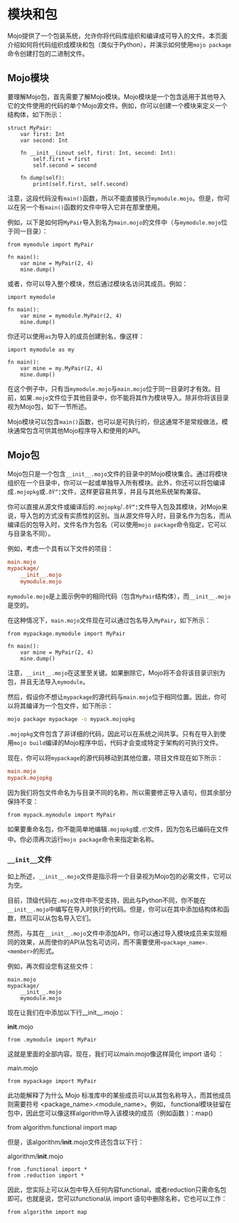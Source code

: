 # 模块和包

Mojo提供了一个包装系统，允许你将代码库组织和编译成可导入的文件。本页面介绍如何将代码组织成模块和包（类似于Python），并演示如何使用`mojo package`命令创建打包的二进制文件。

## Mojo模块

要理解Mojo包，首先需要了解Mojo模块。Mojo模块是一个包含适用于其他导入它的文件使用的代码的单个Mojo源文件。例如，你可以创建一个模块来定义一个结构体，如下所示：

```{.mojo filename="mymodule.mojo"}
struct MyPair:
    var first: Int
    var second: Int

    fn __init__(inout self, first: Int, second: Int):
        self.first = first
        self.second = second

    fn dump(self):
        print(self.first, self.second)
```

注意，这段代码没有`main()`函数，所以不能直接执行`mymodule.mojo`。但是，你可以在另一个有`main()`函数的文件中导入它并在那里使用。

例如，以下是如何将`MyPair`导入到名为`main.mojo`的文件中（与`mymodule.mojo`位于同一目录）：

```{.mojo filename="main.mojo"}
from mymodule import MyPair

fn main():
    var mine = MyPair(2, 4)
    mine.dump()
```

或者，你可以导入整个模块，然后通过模块名访问其成员。例如：

```{.mojo filename="main.mojo"}
import mymodule

fn main():
    var mine = mymodule.MyPair(2, 4)
    mine.dump()
```

你还可以使用`as`为导入的成员创建别名，像这样：

```{.mojo filename="main.mojo"}
import mymodule as my

fn main():
    var mine = my.MyPair(2, 4)
    mine.dump()
```

在这个例子中，只有当`mymodule.mojo`与`main.mojo`位于同一目录时才有效。目前，如果`.mojo`文件位于其他目录中，你不能将其作为模块导入。除非你将该目录视为Mojo包，如下一节所述。

Mojo模块可以包含`main()`函数，也可以是可执行的，但这通常不是常规做法，模块通常包含可供其他Mojo程序导入和使用的API。

## Mojo包

Mojo包只是一个包含`__init__.mojo`文件的目录中的Mojo模块集合。通过将模块组织在一个目录中，你可以一起或单独导入所有模块。此外，你还可以将包编译成`.mojopkg`或`.ðŸ“¦`文件，这样更容易共享，并且与其他系统架构兼容。

你可以直接从源文件或编译后的`.mojopkg`/`.ðŸ“¦`文件导入包及其模块，对Mojo来说，导入包的方式没有实质性的区别。当从源文件导入时，目录名作为包名，而从编译后的包导入时，文件名作为包名（可以使用`mojo package`命令指定，它可以与目录名不同）。

例如，考虑一个具有以下文件的项目：

```ini
main.mojo
mypackage/
    __init__.mojo
    mymodule.mojo
```

`mymodule.mojo`是上面示例中的相同代码（包含`MyPair`结构体），而`__init__.mojo`是空的。

在这种情况下，`main.mojo`文件现在可以通过包名导入`MyPair`，如下所示：

```{.mojo filename="main.mojo"}
from mypackage.mymodule import MyPair

fn main():
    var mine = MyPair(2, 4)
    mine.dump()
```

注意，`__init__.mojo`在这里至关键。如果删除它，Mojo将不会将该目录识别为包，并且无法导入`mymodule`。

然后，假设你不想让`mypackage`的源代码与`main.mojo`位于相同位置。因此，你可以将其编译为一个包文件，如下所示：

```sh
mojo package mypackage -o mypack.mojopkg
```

`.mojopkg`文件包含了非详细的代码，因此可以在系统之间共享。只有在导入到使用`mojo build`编译的Mojo程序中后，代码才会变成特定于架构的可执行文件。

现在，你可以将`mypackage`的源代码移动到其他位置，项目文件现在如下所示：

```ini
main.mojo
mypack.mojopkg
```

因为我们将包文件命名为与目录不同的名称，所以需要修正导入语句，但其余部分保持不变：

```{.mojo filename="main.mojo"}
from mypack.mymodule import MyPair
```

如果要重命名包，你不能简单地编辑`.mojopkg`或`.📦`文件，因为包名已编码在文件中。你必须再次运行`mojo package`命令来指定新名称。

### `__init__`文件

如上所述，`__init__.mojo`文件是指示将一个目录视为Mojo包的必需文件，它可以为空。

目前，顶级代码在`.mojo`文件中不受支持，因此与Python不同，你不能在`__init__.mojo`中编写在导入时执行的代码。但是，你可以在其中添加结构体和函数，然后可以从包名导入它们。

然而，与其在`__init__.mojo`文件中添加API，你可以通过导入模块成员来实现相同的效果，从而使你的API从包名可访问，而不需要使用`<package_name>.<member>`的形式。

例如，再次假设您有这些文件：

```mojo
main.mojo
mypackage/
    __init__.mojo
    mymodule.mojo
```

现在让我们在中添加以下行__init__.mojo：

__init__.mojo
```
from .mymodule import MyPair
```

这就是里面的全部内容。现在，我们可以main.mojo像这样简化 import 语句 ：

main.mojo
```
from mypackage import MyPair
```

此功能解释了为什么 Mojo 标准库中的某些成员可以从其包名称导入，而其他成员则需要符号 <package_name>.<module_name>。例如， functional模块驻留在 包中，因此您可以像这样algorithm导入该模块的成员（例如函数 ）：map()

from algorithm.functional import map

但是，该algorithm/__init__.mojo文件还包含以下行：

algorithm/__init__.mojo
```
from .functional import *
from .reduction import *
```


因此，您实际上可以从包中导入任何内容functional，或者reduction只需命名包即可。也就是说，您可以functional从 import 语句中删除名称，它也可以工作：
```
from algorithm import map
```
